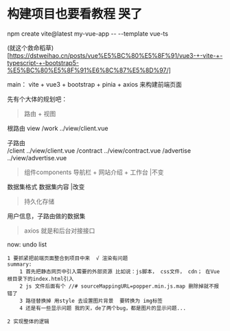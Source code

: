 # 构建项目也要看教程 哭了
npm create vite@latest my-vue-app -- --template vue-ts

(就这个救命稻草)[https://dstweihao.cn/posts/vue%E5%BC%80%E5%8F%91/vue3-+-vite-+-typescript-+-bootstrap5-%E5%BC%80%E5%8F%91%E6%8C%87%E5%8D%97/]

main： vite + vue3 + bootstrap +  pinia + axios 来构建前端页面


先有个大体的规划吧：

>路由 + 视图 

根路由   view 
/work    ../view/client.vue

子路由               
/client     ../view/client.vue
/contract   ../view/contract.vue
/advertise  ../view/advertise.vue


>组件components
导航栏 + 网站介绍 + 工作台  |不变 

数据集格式    数据集内容   |改变

>持久化存储

用户信息，子路由做的数据集

>axios 就是和后台对接接口




now:
    undo list

    1 要抓紧把前端页面整合到项目中来  √ 渲染有问题
    summary: 
        1 首先把静态网页中引入需要的外部资源 比如说：js脚本， css文件， cdn； 在Vue根目录下的index.html引入
        2 js 文件后面有个 //# sourceMappingURL=popper.min.js.map 删除掉就不报错了
        3 路径替换掉 用style 去设置图片背景  要转换为 img标签
        4 还是有一些显示问题 我的天，de了两个bug，都是图片的显示问题... 

    2 实现整体的逻辑
    


    